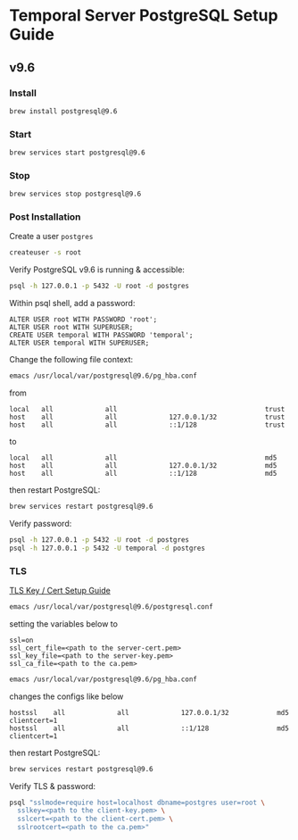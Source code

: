 # Temporal Server PostgreSQL Setup Guide

## v9.6

### Install
```zsh
brew install postgresql@9.6
```

### Start
```zsh
brew services start postgresql@9.6
```

### Stop
```zsh
brew services stop postgresql@9.6
```

### Post Installation
Create a user `postgres`
```zsh
createuser -s root
```

Verify PostgreSQL v9.6 is running & accessible:
```zsh
psql -h 127.0.0.1 -p 5432 -U root -d postgres
```

Within psql shell, add a password:
```postgresql
ALTER USER root WITH PASSWORD 'root';
ALTER USER root WITH SUPERUSER;
CREATE USER temporal WITH PASSWORD 'temporal';
ALTER USER temporal WITH SUPERUSER;
```

Change the following file context:
```zsh
emacs /usr/local/var/postgresql@9.6/pg_hba.conf
```
from
```
local   all             all                                     trust
host    all             all             127.0.0.1/32            trust
host    all             all             ::1/128                 trust
```
to
```
local   all             all                                     md5
host    all             all             127.0.0.1/32            md5
host    all             all             ::1/128                 md5
```
then restart PostgreSQL:
```zsh
brew services restart postgresql@9.6
```

Verify password:
```zsh
psql -h 127.0.0.1 -p 5432 -U root -d postgres
psql -h 127.0.0.1 -p 5432 -U temporal -d postgres
```

### TLS
[TLS Key / Cert Setup Guide](../tls/tls.md)

```zsh
emacs /usr/local/var/postgresql@9.6/postgresql.conf
```

setting the variables below to
```
ssl=on
ssl_cert_file=<path to the server-cert.pem>
ssl_key_file=<path to the server-key.pem>
ssl_ca_file=<path to the ca.pem>
```

```zsh
emacs /usr/local/var/postgresql@9.6/pg_hba.conf
```

changes the configs like below
```
hostssl    all             all             127.0.0.1/32            md5 clientcert=1                                                     
hostssl    all             all             ::1/128                 md5 clientcert=1
```
then restart PostgreSQL:
```zsh
brew services restart postgresql@9.6
```

Verify TLS & password:
```zsh
psql "sslmode=require host=localhost dbname=postgres user=root \
  sslkey=<path to the client-key.pem> \
  sslcert=<path to the client-cert.pem> \
  sslrootcert=<path to the ca.pem>"
```